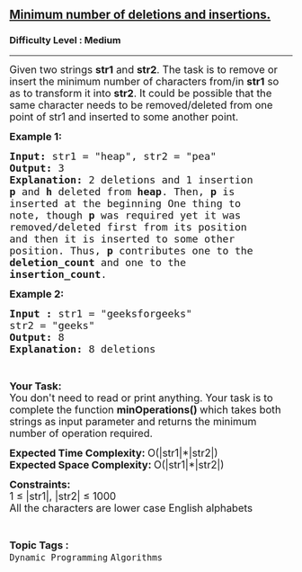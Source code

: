 <h2><a href="https://www.geeksforgeeks.org/problems/minimum-number-of-deletions-and-insertions0209/1?page=1&status=unsolved&sortBy=submissions">Minimum number of deletions and insertions.</a></h2><h3>Difficulty Level : Medium</h3><hr><div class="problems_problem_content__Xm_eO"><p><span style="font-size: 18px;">Given two strings <strong>str1</strong> and <strong>str2</strong>. The task is to remove or insert the minimum number of characters from/in <strong>str1</strong> so as to transform it into <strong>str2</strong>. It could be possible that the same character needs to be removed/deleted from one point of str1 and inserted to some another point.</span></p>
<p><span style="font-size: 18px;"><strong>Example 1:</strong></span></p>
<pre><span style="font-size: 18px;"><strong>Input: </strong>str1 = "heap", str2 = "pea"
<strong>Output:</strong> 3
<strong>Explanation: </strong>2 deletions and 1 insertion</span>
<strong><span style="font-size: 18px;">p</span></strong><span style="font-size: 18px;"> and <strong>h</strong> deleted from <strong>heap</strong>. Then, <strong>p</strong> is 
inserted at the beginning One thing to 
note, though <strong>p</strong> was required yet it was 
removed/deleted first from its position 
and then it is inserted to some other 
position. Thus, <strong>p</strong> contributes one to the 
<strong>deletion_count</strong> and one to the 
<strong>insertion_count</strong>.</span></pre>
<p><span style="font-size: 18px;"><strong>Example 2:</strong></span></p>
<pre><span style="font-size: 18px;"><strong>Input : </strong>str1 = "geeksforgeeks"
str2 = "geeks"
<strong>Output: </strong>8
<strong>Explanation: </strong>8 deletions</span>
</pre>
<p>&nbsp;</p>
<p><span style="font-size: 18px;"><strong>Your Task:</strong><br>You don't need to read or&nbsp;print anything. Your task is to complete the function <strong>minOperations()&nbsp;</strong>which takes both strings as input parameter and returns the minimum number of operation required.</span></p>
<p><span style="font-size: 18px;"><strong>Expected Time Complexity:&nbsp;</strong>O(|str1|*|str2|)<br><strong>Expected Space Complexity: </strong>O(|str1|*|str2|</span><span style="font-size: 18px;">)</span></p>
<p><span style="font-size: 18px;"><strong>Constraints:</strong><br>1 ≤ |str1|, |str2| ≤ 1000</span><br><span style="font-size: 18px;">All the characters are lower case English alphabets</span></p></div><br><p><span style=font-size:18px><strong>Topic Tags : </strong><br><code>Dynamic Programming</code>&nbsp;<code>Algorithms</code>&nbsp;